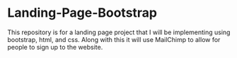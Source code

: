 # Landing-Page-Bootstrap

This repository is for a landing page project that I will be implementing using bootstrap, html, and css. Along with this it will use MailChimp to allow for people to sign up to the website.
